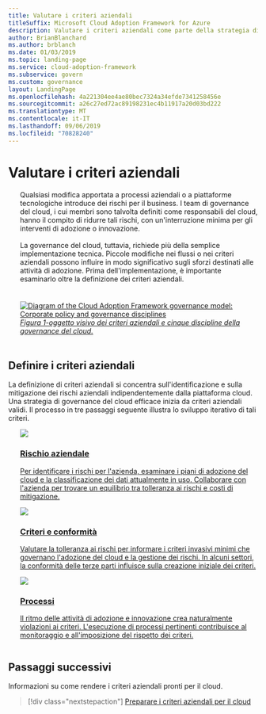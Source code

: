 ```yaml
---
title: Valutare i criteri aziendali
titleSuffix: Microsoft Cloud Adoption Framework for Azure
description: Valutare i criteri aziendali come parte della strategia di governance del cloud.
author: BrianBlanchard
ms.author: brblanch
ms.date: 01/03/2019
ms.topic: landing-page
ms.service: cloud-adoption-framework
ms.subservice: govern
ms.custom: governance
layout: LandingPage
ms.openlocfilehash: 4a221304ee4ae80bec7324a34efde7341258456e
ms.sourcegitcommit: a26c27ed72ac89198231ec4b11917a20d03bd222
ms.translationtype: MT
ms.contentlocale: it-IT
ms.lasthandoff: 09/06/2019
ms.locfileid: "70828240"
---
```

# <a name="evaluate-corporate-policy"></a>Valutare i criteri aziendali

<!-- markdownlint-disable MD033 -->

<ul class="panelContent cardsI">
<li style="display: flex; flex-direction: column;">
    <div class="cardSize">
        <div class="cardPadding" style="padding-bottom:10px;">
            <div class="card" style="padding-bottom:10px;">
                <div class="cardText" style="padding-left:0px;">
Qualsiasi modifica apportata a processi aziendali o a piattaforme tecnologiche introduce dei rischi per il business. I team di governance del cloud, i cui membri sono talvolta definiti come responsabili del cloud, hanno il compito di ridurre tali rischi, con un'interruzione minima per gli interventi di adozione o innovazione.<br/><br/>La governance del cloud, tuttavia, richiede più della semplice implementazione tecnica. Piccole modifiche nei flussi o nei criteri aziendali possono influire in modo significativo sugli sforzi destinati alle attività di adozione. Prima dell'implementazione, è importante esaminarlo oltre la definizione dei criteri aziendali.<br/><br/>
                </div>
            </div>
        </div>
    </div>
</li>
<li style="display: flex; flex-direction: column;">
    <a href="../_images/operational-transformation-govern-highres.png" style="display: flex; flex-direction: column; flex: 1 0 auto;">
        <div class="cardSize">
            <div class="cardPadding" style="padding-bottom:10px;">
                <div class="card" style="padding-bottom:10px;">
                    <div class="cardText" style="padding-left:0px;">
<img src="../_images/operational-transformation-govern-highres.png" alt="Diagram of the Cloud Adoption Framework governance model: Corporate policy and governance disciplines">
<br/>
<i>Figura 1-oggetto visivo dei criteri aziendali e cinque discipline della governance del cloud.</i>
                    </div>
                </div>
            </div>
        </div>
    </a>
</li>
</ul>

<!-- markdownlint-enable MD033 -->

## <a name="define-corporate-policy"></a>Definire i criteri aziendali

La definizione di criteri aziendali si concentra sull'identificazione e sulla mitigazione dei rischi aziendali indipendentemente dalla piattaforma cloud. Una strategia di governance del cloud efficace inizia da criteri aziendali validi. Il processo in tre passaggi seguente illustra lo sviluppo iterativo di tali criteri.

<!-- markdownlint-disable MD033 -->

<ul class="panelContent cardsF">
<li style="display: flex; flex-direction: column;">
    <a href="./policy-compliance/understanding-business-risk.md" style="display: flex; flex-direction: column; flex: 1 0 auto;">
        <div class="cardSize" style="flex: 1 0 auto; display: flex;">
            <div class="cardPadding" style="display: flex;">
                <div class="card">
                    <div class="cardImageOuter">
                        <div class="cardImage">
                            <img src="../_images/governance/business-risk.png" class="x-hidden-focus"/>
                        </div>
                    </div>
                    <div class="cardText">
                        <h3>Rischio aziendale</h3>
                        <p>Per identificare i rischi per l'azienda, esaminare i piani di adozione del cloud e la classificazione dei dati attualmente in uso. Collaborare con l'azienda per trovare un equilibrio tra tolleranza ai rischi e costi di mitigazione.</p>
                    </div>
                </div>
            </div>
        </div>
    </a>
</li>
<li style="display: flex; flex-direction: column;">
    <a href="./policy-compliance/define-policy.md" style="display: flex; flex-direction: column; flex: 1 0 auto;">
        <div class="cardSize" style="flex: 1 0 auto; display: flex;">
            <div class="cardPadding" style="display: flex;">
                <div class="card">
                    <div class="cardImageOuter">
                        <div class="cardImage">
                            <img src="../_images/governance/corporate-policy.png" class="x-hidden-focus"/>
                        </div>
                    </div>
                    <div class="cardText">
                        <h3>Criteri e conformità</h3>
                        <p>Valutare la tolleranza ai rischi per informare i criteri invasivi minimi che governano l'adozione del cloud e la gestione dei rischi. In alcuni settori, la conformità delle terze parti influisce sulla creazione iniziale dei criteri.</p>
                    </div>
                </div>
            </div>
        </div>
    </a>
</li>
<li style="display: flex; flex-direction: column;">
    <a href="./policy-compliance/processes.md" style="display: flex; flex-direction: column; flex: 1 0 auto;">
        <div class="cardSize" style="flex: 1 0 auto; display: flex;">
            <div class="cardPadding" style="display: flex;">
                <div class="card">
                    <div class="cardImageOuter">
                        <div class="cardImage">
                            <img src="../_images/governance/enforcement.png" class="x-hidden-focus"/>
                        </div>
                    </div>
                    <div class="cardText">
                        <h3>Processi</h3>
                        <p>Il ritmo delle attività di adozione e innovazione crea naturalmente violazioni ai criteri. L'esecuzione di processi pertinenti contribuisce al monitoraggio e all'imposizione del rispetto dei criteri.</p>
                    </div>
                </div>
            </div>
        </div>
    </a>
</li>
</ul>

<!-- markdownlint-enable MD033 -->

## <a name="next-steps"></a>Passaggi successivi

Informazioni su come rendere i criteri aziendali pronti per il cloud.

> [!div class="nextstepaction"]
> [Preparare i criteri aziendali per il cloud](./policy-compliance/index.md)
